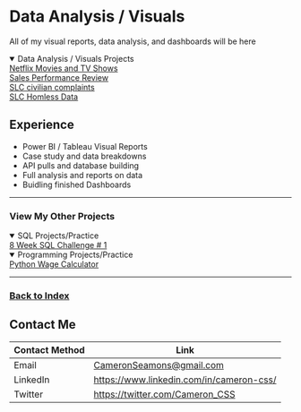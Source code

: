 # Data Analysis / Visuals

All of my visual reports, data analysis, and dashboards will be here

<details open>
  <summary>Data Analysis / Visuals Projects</summary>
<a href="https://cameroncss.github.io/Data-Analysis/Netflix/index.html" target="new">Netflix Movies and TV Shows</a>
<br>
<a href="https://github.com/CameronCSS/PersonalProjects/tree/main/Data%20Analysis/Sales%20Performance%20Review" target="new">Sales Performance Review</a>
<br>
<a href="https://github.com/CameronCSS/PersonalProjects/blob/main/Data%20Analysis/SLC%20civilian%20complaints/README.md" target="new">SLC civilian complaints</a>
<br>
<a href="https://github.com/CameronCSS/PersonalProjects/blob/main/Data%20Analysis/SLC%20Homless%20Data" target="new">SLC Homless Data</a>


</details>

## Experience

   - Power BI / Tableau Visual Reports
   - Case study and data breakdowns
   - API pulls and database building
   - Full analysis and reports on data
   - Buidling finished Dashboards
----

### View My Other Projects
    
<details open>
<summary>SQL Projects/Practice </summary>
<a href="https://github.com/CameronCSS/PersonalProjects/blob/main/SQL%20Projects/8%20Week%20SQL%20Challenge%20%23%201" target="new">8 Week SQL Challenge # 1</a>
</details>
    

<details open>
<summary>Programming Projects/Practice</summary>
<a href="https://github.com/CameronCSS/PersonalProjects/tree/main/Programming%20Projects/Python%20Wage%20Calculator" target="new">Python Wage Calculator</a>
</details>


----

### <a href="https://github.com/CameronCSS/PersonalProjects">Back to Index</a>

## Contact Me

| Contact Method | Link |
| --- | --- |
| Email | CameronSeamons@gmail.com |
| LinkedIn | https://www.linkedin.com/in/cameron-css/|
| Twitter | https://twitter.com/Cameron_CSS |
